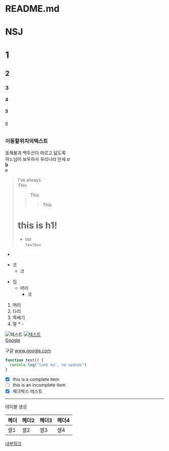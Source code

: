 # README.md
# NSJ
# 1
## 2
### 3
#### 4
##### 5
###### 6

### 이동할위치의텍스트
동해물과 백두산이 마르고 닳도록  
하느님이 보우하사 우리나라 만세
_a_<br>
**b**<br>
~~c~~
> I've always<br>
> This
>> This <br>
>>> This <br>
> # this is h1!
> * list <br>
> `textbox`<br>
*
+ 코
  + 코
- 입
  - 머리
    - 코

1. 머리
2. 다리
3. 뚝배기
5. 팔
\* \-

![텍스트](/test.png)
[ ![텍스트](https)](https://unity3d.com/kr)<br>
[Google](http://www.google.com "구글")

구글 www.google.com
```javascript
function test() {
  console.log("look ma', no spaces")
}
```
- [x] this is a complete item
- [ ] this is an incomplete item
- [x] 체크박스 테스트

---

테이블 생성

헤더|헤더2|헤더3|헤더4
---|---|---|---
셀1|셀2|셀3|셀4

[내부링크](#이동할위치의텍스트)

